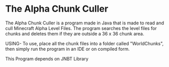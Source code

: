 The Alpha Chunk Culler
=======================

The Alpha Chunk Culler is a program made in Java that is made to read and cull Minecraft Alpha Level
Files. The program searches the level files for chunks and deletes them if they are outside a 36 x 36 chunk area.

USING-
To use, place all the chunk files into a folder called "WorldChunks", then simply run
the program in an IDE or on compiled form.

This Program depends on JNBT Library

